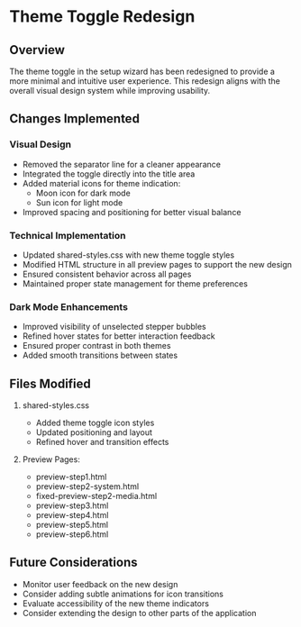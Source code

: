 # Theme Toggle Redesign

## Overview
The theme toggle in the setup wizard has been redesigned to provide a more minimal and intuitive user experience. This redesign aligns with the overall visual design system while improving usability.

## Changes Implemented

### Visual Design
- Removed the separator line for a cleaner appearance
- Integrated the toggle directly into the title area
- Added material icons for theme indication:
  * Moon icon for dark mode
  * Sun icon for light mode
- Improved spacing and positioning for better visual balance

### Technical Implementation
- Updated shared-styles.css with new theme toggle styles
- Modified HTML structure in all preview pages to support the new design
- Ensured consistent behavior across all pages
- Maintained proper state management for theme preferences

### Dark Mode Enhancements
- Improved visibility of unselected stepper bubbles
- Refined hover states for better interaction feedback
- Ensured proper contrast in both themes
- Added smooth transitions between states

## Files Modified
1. shared-styles.css
   - Added theme toggle icon styles
   - Updated positioning and layout
   - Refined hover and transition effects

2. Preview Pages:
   - preview-step1.html
   - preview-step2-system.html
   - fixed-preview-step2-media.html
   - preview-step3.html
   - preview-step4.html
   - preview-step5.html
   - preview-step6.html

## Future Considerations
- Monitor user feedback on the new design
- Consider adding subtle animations for icon transitions
- Evaluate accessibility of the new theme indicators
- Consider extending the design to other parts of the application